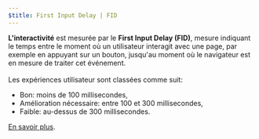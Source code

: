 ```yaml
---
$title: First Input Delay | FID
---
```


**L'interactivité** est mesurée par le **First Input Delay (FID)**, mesure indiquant le temps entre le moment où un utilisateur interagit avec une page, par exemple en appuyant sur un bouton, jusqu'au moment où le navigateur est en mesure de traiter cet événement.<br><br> Les expériences utilisateur sont classées comme suit:

- Bon: moins de 100 millisecondes,
- Amélioration nécessaire: entre 100 et 300 millisecondes,
- Faible: au-dessus de 300 millisecondes.

[En savoir plus](https://web.dev/fid/).
